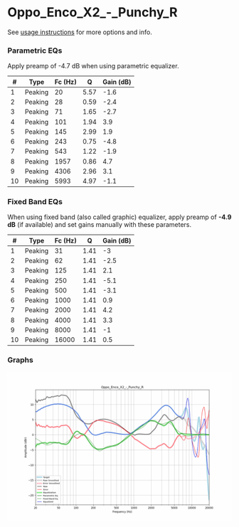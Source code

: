 # Oppo_Enco_X2_-_Punchy_R
See [usage instructions](https://github.com/jaakkopasanen/AutoEq#usage) for more options and info.

### Parametric EQs
Apply preamp of -4.7 dB when using parametric equalizer.

|   # | Type    |   Fc (Hz) |    Q |   Gain (dB) |
|-----|---------|-----------|------|-------------|
|   1 | Peaking |        20 | 5.57 |        -1.6 |
|   2 | Peaking |        28 | 0.59 |        -2.4 |
|   3 | Peaking |        71 | 1.65 |        -2.7 |
|   4 | Peaking |       101 | 1.94 |         3.9 |
|   5 | Peaking |       145 | 2.99 |         1.9 |
|   6 | Peaking |       243 | 0.75 |        -4.8 |
|   7 | Peaking |       543 | 1.22 |        -1.9 |
|   8 | Peaking |      1957 | 0.86 |         4.7 |
|   9 | Peaking |      4306 | 2.96 |         3.1 |
|  10 | Peaking |      5993 | 4.97 |        -1.1 |

### Fixed Band EQs
When using fixed band (also called graphic) equalizer, apply preamp of **-4.9 dB** (if available) and set gains manually with these parameters.

|   # | Type    |   Fc (Hz) |    Q |   Gain (dB) |
|-----|---------|-----------|------|-------------|
|   1 | Peaking |        31 | 1.41 |        -3   |
|   2 | Peaking |        62 | 1.41 |        -2.5 |
|   3 | Peaking |       125 | 1.41 |         2.1 |
|   4 | Peaking |       250 | 1.41 |        -5.1 |
|   5 | Peaking |       500 | 1.41 |        -3.1 |
|   6 | Peaking |      1000 | 1.41 |         0.9 |
|   7 | Peaking |      2000 | 1.41 |         4.2 |
|   8 | Peaking |      4000 | 1.41 |         3.3 |
|   9 | Peaking |      8000 | 1.41 |        -1   |
|  10 | Peaking |     16000 | 1.41 |         0.5 |

### Graphs
![](./Oppo_Enco_X2_-_Punchy_R.png)

